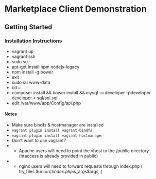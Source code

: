 # Marketplace Client Demonstration #

## Getting Started ##

### Installation Instructions ###

* vagrant up
* vagrant ssh
* sudo su -
* apt-get install npm nodejs-legacy
* npm install -g bower
* exit
* sudo su www-data
* cd ~
* composer install && bower install && mysql -u developer -pdeveloper developer < sql/sql.sql
* edit /var/www/app/Config/api.php

#### Notes ####
* Make sure bindfs & hostmanager are installed
* ```vagrant plugin install vagrant-bindfs```
* ```vagrant plugin install vagrant-hostmanager```
* Don't want to use vagrant? 
* * Apache users will need to point the vhost to the /public directory (htaccess is already provided in public)
* * nginx users will need to forward requests through index.php ( try_files $uri $uri/ /index.php$is_args$args; )
